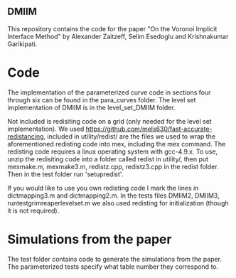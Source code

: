 ## DMIIM
This repository contains the code for the paper "On the Voronoi Implicit Interface Method" by Alexander Zaitzeff, Selim Esedoglu and Krishnakumar Garikipati.

# Code
The implementation of the parameterized curve code in sections four through six can be found in the para_curves folder.
The level set implementation of DMIIM is in the level_set_DMIIM folder. 

Not included is redisiting code on a grid (only needed for the level set implementation). We used https://github.com/mels630/fast-accurate-redistancing, included in utility/redist/ are the files we used to wrap the aforementioned redisting code into mex, including the mex command. The redisting code requires a linux operating system with gcc-4.9.x. To use, unzip the redisiting code into a folder called redist in utility/, then put mexmake.m, mexmake3.m, redistz.cpp, redistz3.cpp in the redist folder. Then in the test folder run 'setupredist'.

If you would like to use you own redisting code I mark the lines in dictmapping3.m and dictmapping2.m. In the tests files DMIIM2, DMIIM3, runtestgrimreaperlevelset.m we also used redisting for initialization (though it is not required).

# Simulations from the paper  
The test folder contains code to generate the simulations from the paper. The parameterized tests specify what table number they correspond to.
